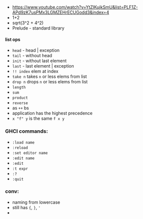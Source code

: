 - https://www.youtube.com/watch?v=YtZIKujkSmU&list=PLF1Z-APd9zK7usPMx3LGMZEHrECUGodd3&index=4
- 1+2
- sqrt(3^2 + 4^2)
- Prelude - standard library 

#### list ops
- `head` - head | exception
- `tail` - without head
- `init` - without last element
- `last` - last element | exception
- `!! index` elem at index
- `take n` takes `n` or less elems from list
- `drop n` drops `n` or less elems from list
- `length`
- `sum`
- `product`
- `reverse`
- as `++` bs 
- application has the highest precedence
- `x "f" y` is the same `f x y`

### GHCI commands:

- `:load name`
- `:reload`
- `:set editor name`
- `:edit name`
- `:edit`
- `:t expr`
- `:?`
- `:quit`

### conv:

- naming from lowercase
- still has `{`, `}`, `'`
- 